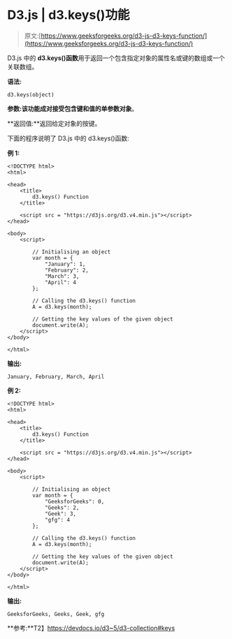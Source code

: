 # D3.js | d3.keys()功能

> 原文:[https://www.geeksforgeeks.org/d3-js-d3-keys-function/](https://www.geeksforgeeks.org/d3-js-d3-keys-function/)

D3.js 中的 **d3.keys()函数**用于返回一个包含指定对象的属性名或键的数组或一个关联数组。

**语法:**

```
d3.keys(object)
```

**参数:**该功能成对接受包含键和值的单参数**对象**。

**返回值:**返回给定对象的按键。

下面的程序说明了 D3.js 中的 d3.keys()函数:

**例 1:**

```
<!DOCTYPE html>
<html>

<head>
    <title>
        d3.keys() Function
    </title>

    <script src = "https://d3js.org/d3.v4.min.js"></script>
</head>

<body>
    <script>

        // Initialising an object
        var month = {
            "January": 1,
            "February": 2,
            "March": 3,
            "April": 4
        };

        // Calling the d3.keys() function
        A = d3.keys(month);

        // Getting the key values of the given object
        document.write(A);
    </script>
</body>

</html>                    
```

**输出:**

```
January, February, March, April

```

**例 2:**

```
<!DOCTYPE html>
<html>

<head>
    <title>
        d3.keys() Function
    </title>

    <script src = "https://d3js.org/d3.v4.min.js"></script>
</head>

<body>
    <script>

        // Initialising an object
        var month = {
            "GeeksforGeeks": 0,
            "Geeks": 2,
            "Geek": 3,
            "gfg": 4
        };

        // Calling the d3.keys() function
        A = d3.keys(month);

        // Getting the key values of the given object
        document.write(A);
    </script>
</body>

</html>                    
```

**输出:**

```
GeeksforGeeks, Geeks, Geek, gfg

```

**参考:**T2】https://devdocs.io/d3~5/d3-collection#keys